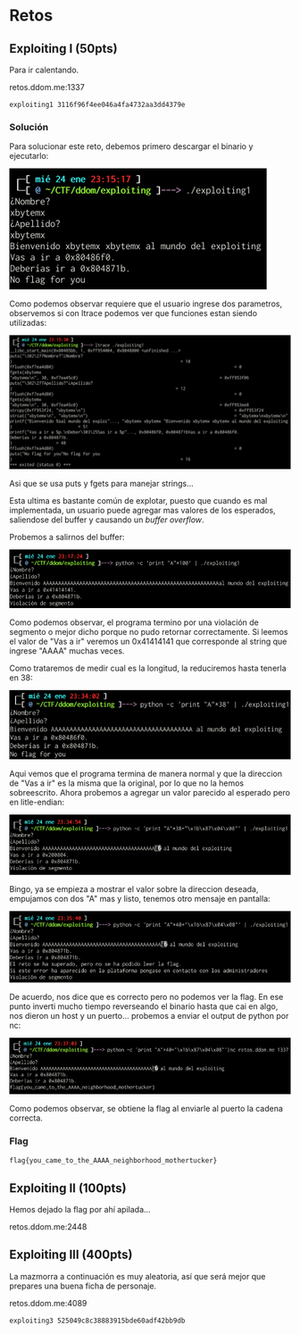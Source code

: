 # Retos

## Exploiting I (50pts)

Para ir calentando.

retos.ddom.me:1337

	exploiting1 3116f96f4ee046a4fa4732aa3dd4379e

### Solución
Para solucionar este reto, debemos primero descargar el binario y ejecutarlo:

![exp1-inicial](images/exp1-inicial.png)

Como podemos observar requiere que el usuario ingrese dos parametros, observemos si con ltrace podemos ver que funciones estan siendo utilizadas:

![exp1-ltrace](images/exp1-ltrace.png)

Asi que se usa puts y fgets para manejar strings... 

Esta ultima es bastante común de explotar, puesto que cuando es mal implementada, un usuario puede agregar mas valores de los esperados, saliendose del buffer y causando un _buffer overflow_.

Probemos a salirnos del buffer:

![exp1-AA](images/exp1-AA.png)

Como podemos observar, el programa termino por una violación de segmento o mejor dicho porque no pudo retornar correctamente. Si leemos el valor de "Vas a ir" veremos un 0x41414141 que corresponde al string que ingrese "AAAA" muchas veces.

Como trataremos de medir cual es la longitud, la reduciremos hasta tenerla en 38:

![exp1-A38](images/exp1-A38.png)

Aqui vemos que el programa termina de manera normal y que la direccion de "Vas a ir" es la misma que la original, por lo que no la hemos sobreescrito. Ahora probemos a agregar un valor parecido al esperado pero en litle-endian:

![exp1-rev1](images/exp1-rev1.png)

Bingo, ya se empieza a mostrar el valor sobre la direccion deseada, empujamos con dos "A" mas y listo, tenemos otro mensaje en pantalla:

![exp1-rev2](images/exp1-rev2.png)

De acuerdo, nos dice que es correcto pero no podemos ver la flag. En ese punto inverti mucho tiempo reverseando el binario hasta que cai en algo, nos dieron un host y un puerto... probemos a enviar el output de python por nc:

![exp1-flag](images/exp1-flag.png)

Como podemos observar, se obtiene la flag al enviarle al puerto la cadena correcta.

### Flag

	flag{you_came_to_the_AAAA_neighborhood_mothertucker}

## Exploiting II (100pts)

Hemos dejado la flag por ahí apilada...

retos.ddom.me:2448


## Exploiting III (400pts)
La mazmorra a continuación es muy aleatoria, así que será mejor que prepares una buena ficha de personaje.

retos.ddom.me:4089

	exploiting3 525049c8c38883915bde60adf42bb9db


